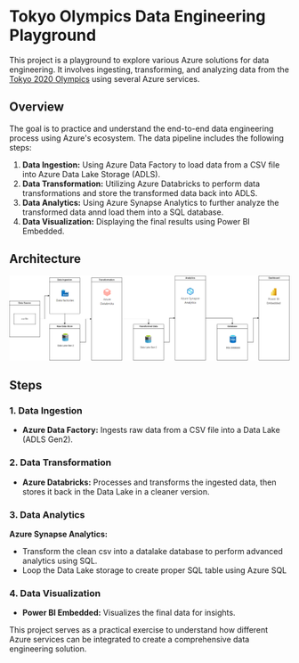 # Tokyo Olympics Data Engineering Playground

This project is a playground to explore various Azure solutions for data engineering. It involves ingesting, transforming, and analyzing data from the [Tokyo 2020 Olympics](https://www.kaggle.com/datasets/aliaamiri/2020-summer-olympics-dataset) using several Azure services.

## Overview

The goal is to practice and understand the end-to-end data engineering process using Azure's ecosystem. The data pipeline includes the following steps:

1. **Data Ingestion:** Using Azure Data Factory to load data from a CSV file into Azure Data Lake Storage (ADLS).
2. **Data Transformation:** Utilizing Azure Databricks to perform data transformations and store the transformed data back into ADLS.
3. **Data Analytics:** Using Azure Synapse Analytics to further analyze the transformed data annd load them into a SQL database.
4. **Data Visualization:** Displaying the final results using Power BI Embedded.

## Architecture

![Data Architecture](https://github.com/lkolebka/tokyo-olympics-data-engineering/blob/0878974e28b7599c20e60118f4b2c7a672bcf40c/architecture.drawio.png)

## Steps

### 1. Data Ingestion
- **Azure Data Factory:** Ingests raw data from a CSV file into a Data Lake (ADLS Gen2).

### 2. Data Transformation
- **Azure Databricks:** Processes and transforms the ingested data, then stores it back in the Data Lake in a cleaner version.

### 3. Data Analytics
 **Azure Synapse Analytics:**
- Transform the clean csv into a datalake database to perform advanced analytics using SQL.
- Loop the Data Lake storage to create proper SQL table using Azure SQL 

### 4. Data Visualization
- **Power BI Embedded:** Visualizes the final data for insights.

This project serves as a practical exercise to understand how different Azure services can be integrated to create a comprehensive data engineering solution.
